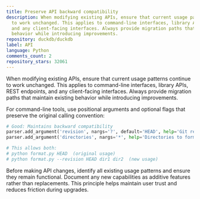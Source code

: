 ```yaml
---
title: Preserve API backward compatibility
description: When modifying existing APIs, ensure that current usage patterns continue
  to work unchanged. This applies to command-line interfaces, library APIs, REST endpoints,
  and any client-facing interfaces. Always provide migration paths that maintain existing
  behavior while introducing improvements.
repository: duckdb/duckdb
label: API
language: Python
comments_count: 2
repository_stars: 32061
---
```


When modifying existing APIs, ensure that current usage patterns continue to work unchanged. This applies to command-line interfaces, library APIs, REST endpoints, and any client-facing interfaces. Always provide migration paths that maintain existing behavior while introducing improvements.

For command-line tools, use positional arguments and optional flags that preserve the original calling convention:

```python
# Good: Maintains backward compatibility
parser.add_argument('revision', nargs='?', default='HEAD', help='Git revision to check (default: HEAD)')
parser.add_argument('directories', nargs='*', help='Directories to format')

# This allows both:
# python format.py HEAD  (original usage)
# python format.py --revision HEAD dir1 dir2  (new usage)
```

Before making API changes, identify all existing usage patterns and ensure they remain functional. Document any new capabilities as additive features rather than replacements. This principle helps maintain user trust and reduces friction during upgrades.